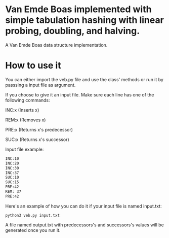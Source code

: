 # Van Emde Boas implemented with simple tabulation hashing with linear probing, doubling, and halving.

A Van Emde Boas data structure implementation.

# How to use it
You can either import the veb.py file and use the class' methods or run it by passsing a input file as argument.

If you choose to give it an input file. Make sure each line has one of the following commands:

INC:x (Inserts x)

REM:x (Removes x)

PRE:x (Returns x's predecessor)

SUC:x (Returns x's successor)

Input file example:

```txt
INC:10
INC:20
INC:30
INC:37
SUC:10
SUC:15
PRE:42
REM: 37
PRE:42
```

Here's an example of how you can do it if your input file is named input.txt: 

`python3 veb.py input.txt`

A file named output.txt with predecessors's and successors's values will be generated once you run it.

